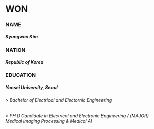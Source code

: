 # WON
### NAME
##### Kyungwon Kim
### NATION
##### Republic of Korea
### EDUCATION
##### Yonsei University, Seoul
###### > Bachelor of Electrical and Electornic Engineering
###### > PH.D Candidate in Electrical and Electronic Engineering / (MAJOR) Medical Imaging Processing & Medical AI
